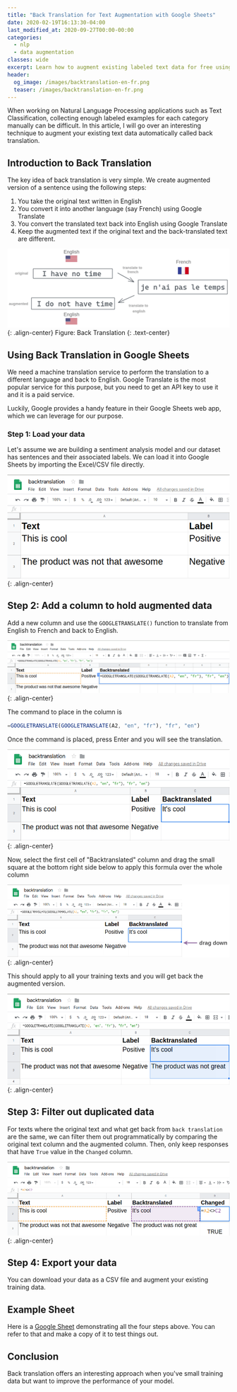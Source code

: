 ```yaml
---
title: "Back Translation for Text Augmentation with Google Sheets"
date: 2020-02-19T16:13:30-04:00
last_modified_at: 2020-09-27T00:00-00:00
categories:
  - nlp
  - data augmentation
classes: wide
excerpt: Learn how to augment existing labeled text data for free using Google Sheets.
header:
  og_image: /images/backtranslation-en-fr.png
  teaser: /images/backtranslation-en-fr.png
---
```



When working on Natural Language Processing applications such as Text Classification, collecting enough labeled examples for each category manually can be difficult. In this article, I will go over an interesting technique to augment your existing text data automatically called back translation.

## Introduction to Back Translation
The key idea of back translation is very simple. We create augmented version of a sentence using the following steps:

1. You take the original text written in English  
2. You convert it into another language (say French) using Google Translate  
3. You convert the translated text back into English using Google Translate   
4. Keep the augmented text if the original text and the back-translated text are different. 

![Backtranslation with English and French](/images/backtranslation-en-fr.png){: .align-center}
Figure: Back Translation
{: .text-center}

## Using Back Translation in Google Sheets
We need a machine translation service to perform the translation to a different language and back to English. Google Translate is the most popular service for this purpose, but you need to get an API key to use it and it is a paid service. 

Luckily, Google provides a handy feature in their Google Sheets web app, which we can leverage for our purpose.

### Step 1: Load your data
Let's assume we are building a sentiment analysis model and our dataset has sentences and their associated labels. We can load it into Google Sheets by importing the Excel/CSV file directly.

![Loading Files in Google Sheets](/images/backtranslation-sheets-step-1.png){: .align-center}

## Step 2: Add a column to hold augmented data
Add a new column and use the `GOOGLETRANSLATE()` function to translate from English to French and back to English.

![Add column for translation](/images/backtranslation-sheets-step-2.png){: .align-center}

The command to place in the column is

```js
=GOOGLETRANSLATE(GOOGLETRANSLATE(A2, "en", "fr"), "fr", "en")
```

Once the command is placed, press Enter and you will see the translation.

![Run translation on cells](/images/backtranslation-sheets-step-2.2.png){: .align-center}

Now, select the first cell of "Backtranslated" column and drag the small square at the bottom right side below to apply this formula over the whole column 

![Drag translation to all cells](/images/backtranslation-sheets-step-2.3.png){: .align-center}

This should apply to all your training texts and you will get back the augmented version.

![Example of translated rows](/images/backtranslation-sheets-step-2.4.png){: .align-center}

## Step 3: Filter out duplicated data
For texts where the original text and what get back from `back translation` are the same, we can filter them out programmatically by comparing the original text column and the augmented column. Then, only keep responses that have `True` value in the `Changed` column.

![Filter out same translation](/images/backtranslation-sheets-step-3.2.png){: .align-center}

## Step 4: Export your data
You can download your data as a CSV file and augment your existing training data.

## Example Sheet
Here is a [Google Sheet](https://docs.google.com/spreadsheets/d/1pE9RAukrc4S9jf22RxVr_vEBqN9_DyZaRY8QQRek8Fs/edit#gid=2000059744) demonstrating all the four steps above. You can refer to that and make a copy of it to test things out.

## Conclusion
Back translation offers an interesting approach when you've small training data but want to improve the performance of your model.